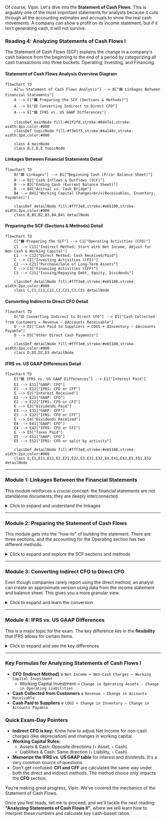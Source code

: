 Of course, Vipin. Let's dive into the **Statement of Cash Flows**. This is arguably one of the most important statements for analysts because it cuts through all the accounting estimates and accruals to show the real cash movements. A company can show a profit on its income statement, but if it isn't generating cash, it will not survive.

### **Reading 4: Analyzing Statements of Cash Flows I**

The Statement of Cash Flows (SCF) explains the change in a company's cash balance from the beginning to the end of a period by categorizing all cash transactions into three buckets: Operating, Investing, and Financing.
#### **Statement of Cash Flows Analysis Overview Diagram**
```mermaid
flowchart TD
    A["💵 Statement of Cash Flows Analysis"] --> B["🟦 Linkages Between Financial Statements"]
    A --> C["🟧 Preparing the SCF (Sections & Methods)"]
    A --> D["🟨 Converting Indirect to Direct CFO"]
    A --> E["🟩 IFRS vs. US GAAP Differences"]

    classDef mainNode fill:#e3f2fd,stroke:#0d47a1,stroke-width:4px,color:#000
    classDef topicNode fill:#f3e5f5,stroke:#4a148c,stroke-width:3px,color:#000

    class A mainNode
    class B,C,D,E topicNode
```

#### **Linkages Between Financial Statements Detail**
```mermaid
flowchart TD
    B["🟦 Linkages"] --> B1["Beginning Cash (Prior Balance Sheet)"]
    B --> B2["Cash Inflows & Outflows (SCF)"]
    B --> B3["Ending Cash (Current Balance Sheet)"]
    B --> B4["Accrual vs. Cash Bridge"]
    B4 --> B41["Working Capital Changes<br/>(Receivables, Inventory, Payables)"]

    classDef detailNode fill:#fff3e0,stroke:#e65100,stroke-width:2px,color:#000
    class B,B1,B2,B3,B4,B41 detailNode
```

#### **Preparing the SCF (Sections & Methods) Detail**
```mermaid
flowchart TD
    C["🟧 Preparing the SCF"] --> C1["Operating Activities (CFO)"]
    C1 --> C11["Indirect Method: Start with Net Income, Adjust for Non-Cash & Working Capital"]
    C1 --> C12["Direct Method: Cash Received/Paid"]
    C --> C2["Investing Activities (CFI)"]
    C2 --> C21["Purchase/Sale of Long-Term Assets"]
    C --> C3["Financing Activities (CFF)"]
    C3 --> C31["Issuing/Repaying Debt, Equity, Dividends"]

    classDef detailNode fill:#fff3e0,stroke:#e65100,stroke-width:2px,color:#000
    class C,C1,C11,C12,C2,C21,C3,C31 detailNode
```

#### **Converting Indirect to Direct CFO Detail**
```mermaid
flowchart TD
    D["🟨 Converting Indirect to Direct CFO"] --> D1["Cash Collected from Customers = Revenue – ΔAccounts Receivable"]
    D --> D2["Cash Paid to Suppliers = COGS + ΔInventory – ΔAccounts Payable"]
    D --> D3["Other Direct Cash Payments"]

    classDef detailNode fill:#fff3e0,stroke:#e65100,stroke-width:2px,color:#000
    class D,D1,D2,D3 detailNode
```

#### **IFRS vs. US GAAP Differences Detail**
```mermaid
flowchart TD
    E["🟩 IFRS vs. US GAAP Differences"] --> E1["Interest Paid"]
    E1 --> E11["GAAP: CFO"]
    E1 --> E12["IFRS: CFO or CFF"]
    E --> E2["Interest Received"]
    E2 --> E21["GAAP: CFO"]
    E2 --> E22["IFRS: CFO or CFI"]
    E --> E3["Dividends Paid"]
    E3 --> E31["GAAP: CFF"]
    E3 --> E32["IFRS: CFO or CFF"]
    E --> E4["Dividends Received"]
    E4 --> E41["GAAP: CFO"]
    E4 --> E42["IFRS: CFO or CFI"]
    E --> E5["Taxes Paid"]
    E5 --> E51["GAAP: CFO"]
    E5 --> E52["IFRS: CFO or split by activity"]

    classDef detailNode fill:#fff3e0,stroke:#e65100,stroke-width:2px,color:#000
    class E,E1,E11,E12,E2,E21,E22,E3,E31,E32,E4,E41,E42,E5,E51,E52 detailNode
```

-----

### **Module 1: Linkages Between the Financial Statements**

This module reinforces a crucial concept: the financial statements are not standalone documents; they are deeply interconnected.

<details>
<summary>Click to expand and understand the linkages</summary>

-----

  * **The Core Link:** The SCF is the bridge for the cash account between two balance sheets. The logic is simple and foolproof:
    `Beginning Cash + All Cash Inflows – All Cash Outflows = Ending Cash`

      * The **Beginning Cash** comes from the prior period's Balance Sheet.
      * The **Cash Inflows & Outflows** are detailed in the current period's Statement of Cash Flows.
      * The **Ending Cash** must equal the cash balance on the current period's Balance Sheet.

  * **The Accrual vs. Cash Bridge (The Working Capital Link):** The SCF also explains the difference between Net Income (from the Income Statement) and the actual change in cash. This difference is largely captured by changes in the working capital accounts on the Balance Sheet.

      * **Real-World Example (Indian Context):** Let's say **Zomato** reports ₹100 crores in revenue for a quarter (an accrual number from the Income Statement). However, its cash balance only went up by ₹70 crores from its operations. Where is the missing ₹30 crores?
          * The answer lies on the Balance Sheet. It's likely that Zomato's **Accounts Receivable** (money owed by customers and partners) increased by ₹30 crores. They *earned* the revenue, but they haven't *collected the cash* yet. The SCF captures this difference. This is a fundamental linkage you must understand.

-----

</details>

-----

### **Module 2: Preparing the Statement of Cash Flows**

This module gets into the "how-to" of building the statement. There are three sections, and the accounting for the Operating section has two different methods.

<details>
<summary>Click to expand and explore the SCF sections and methods</summary>

-----

**The Three Sections of the SCF:**

1.  **Cash Flow from Operating Activities (CFO):** Cash flows from the principal revenue-producing activities of the company. Think of this as the cash generated by the company's core business. For **Hindustan Unilever (HUL)**, this is the cash from selling soap and shampoo.

2.  **Cash Flow from Investing Activities (CFI):** Cash flows from the purchase and sale of long-term assets and other investments. For **Reliance Industries**, this would include the cash spent building a new factory (a cash outflow) or the cash received from selling an old building (a cash inflow).

3.  **Cash Flow from Financing Activities (CFF):** Cash flows from transactions with the owners and creditors of the company. This includes issuing stock or bonds (inflow), repaying debt (outflow), paying dividends (outflow), and buying back stock (outflow).

**Two Methods for Reporting CFO:**

This is a **critical** area for the exam. The choice of method *only* affects the presentation of the CFO section. CFI and CFF are always presented the same way (using the direct method).

  * **The Indirect Method (Used by >95% of companies):**

      * **Logic:** Starts with **Net Income** and adjusts it to arrive at CFO. It reconciles the accrual-based net income to the cash-based CFO.
      * **The Recipe:**
        1.  **Start with Net Income.**
        2.  **Add back non-cash charges.** The most common is **Depreciation & Amortization**. These were subtracted as expenses on the income statement, but no cash was actually paid, so we add them back.
        3.  **Adjust for changes in working capital accounts.** This is the trickiest part. Remember these simple rules:
              * **Assets and Cash move in opposite directions:** An increase in an operating asset (like inventory or receivables) means the company used cash to buy it, so you **subtract** the increase from Net Income.
              * **Liabilities and Cash move in the same direction:** An increase in an operating liability (like accounts payable) means the company received goods but hasn't paid cash yet, which is like a source of cash, so you **add** the increase to Net Income.

  * **The Direct Method (The Intuitive Way):**

      * **Logic:** Presents CFO as a mini income statement on a cash basis. It shows the actual cash received and paid out.
      * **Example Line Items:**
          * Cash received from customers
          * Cash paid to suppliers
          * Cash paid to employees
          * Cash paid for interest & taxes
      * **Why it's better for analysts but rarely used:** It gives more insight into the company's cash-generating ability. However, companies don't have to provide it, and the indirect method is easier to prepare from existing accounting records.

  * **CFA Exam Tip:** You **must** be able to calculate CFO using the indirect method. A typical exam question will give you a Net Income figure and a list of changes in balance sheet accounts and ask you to compute CFO. Master the rules for adjusting for working capital changes.

-----

</details>

-----

### **Module 3: Converting Indirect CFO to Direct CFO**

Even though companies rarely report using the direct method, an analyst can create an approximate version using data from the income statement and balance sheet. This gives you a more granular view.

<details>
<summary>Click to expand and learn the conversion</summary>

-----

Here are the key formulas to calculate the major components of a direct method CFO statement:

  * **Cash Collected from Customers:**
    `= Revenue – (Increase in Accounts Receivable)`
    *or*
    `= Revenue + (Decrease in Accounts Receivable)`

  * **Cash Paid to Suppliers:**
    `= Cost of Goods Sold + (Increase in Inventory) – (Increase in Accounts Payable)`

      * **Logic for this formula:**
        1.  Start with COGS (the expense).
        2.  Add the increase in inventory (you must have bought more than you sold, which is a cash use).
        3.  Subtract the increase in accounts payable (you didn't pay cash for all your purchases, which is a cash source).

  * **CFA Exam Tip:** You are unlikely to be asked to do a full conversion on the exam, but you could very well be asked to calculate a single component, especially "Cash Collected from Customers" or "Cash Paid to Suppliers". Memorize these two formulas.

-----

</details>

-----

### **Module 4: IFRS vs. US GAAP Differences**

This is a major topic for the exam. The key difference lies in the **flexibility** that IFRS allows for certain items.

<details>
<summary>Click to expand and see the key differences</summary>

-----

This table is one of the most important things to memorize for the SCF section of the exam.

| Cash Flow Item      | US GAAP Classification            | IFRS Classification                  |
| ------------------- | --------------------------------- | ------------------------------------ |
| **Interest Paid** | **Operating (CFO)** - *Always* | Operating (CFO) **or** Financing (CFF) |
| **Interest Received** | **Operating (CFO)** - *Always* | Operating (CFO) **or** Investing (CFI) |
| **Dividends Paid** | **Financing (CFF)** - *Always* | Operating (CFO) **or** Financing (CFF) |
| **Dividends Received**| **Operating (CFO)** - *Always* | Operating (CFO) **or** Investing (CFI) |

  * **How to Remember:** US GAAP is rigid and has a single rule for each. IFRS is more flexible, allowing companies to choose the classification that they feel best reflects their business model. For example, a bank might classify interest paid as CFO because it's part of its core operations, while a manufacturing company might classify it as CFF because it relates to its debt financing.

  * **Taxes:** Under US GAAP, taxes paid are always CFO. Under IFRS, they are generally CFO, but can be allocated between CFO, CFI, and CFF if the tax can be directly tied to an investing or financing activity (e.g., tax paid on the gain from selling a factory).

  * **CFA Exam Tip:** You will almost certainly get a question on this. They will describe a company reporting under IFRS that classified, for example, dividends paid as CFF, and ask what the impact on CFO would have been if they reported under US GAAP (in this case, CFO would be the same, since US GAAP also classifies dividends paid as CFF). They could also ask the reverse. Know this table inside and out.

-----

</details>

-----

### **Key Formulas for Analyzing Statements of Cash Flows I**

  * **CFO (Indirect Method) =** `Net Income + Non-Cash Charges – Working Capital Investment`
      * Working Capital Investment = `Change in Operating Assets - Change in Operating Liabilities`
  * **Cash Collected from Customers =** `Revenue – Change in Accounts Receivable`
  * **Cash Paid to Suppliers =** `COGS + Change in Inventory – Change in Accounts Payable`

### **Quick Exam-Day Pointers**

  * **Indirect CFO is key:** Know how to adjust Net Income for non-cash charges (like depreciation) and changes in working capital.
  * **Working Capital Rules:**
      * Assets & Cash: Opposite directions (`↑` Asset, `↓` Cash).
      * Liabilities & Cash: Same direction (`↑` Liability, `↑` Cash).
  * **Memorize the IFRS vs. US GAAP table** for interest and dividends. It's a very common source of questions.
  * Don't get confused: **CFI and CFF** are calculated the same way under both the direct and indirect methods. The method choice only impacts the **CFO** section.

You're making great progress, Vipin. We've covered the mechanics of the Statement of Cash Flows.

Once you feel ready, tell me to proceed, and we'll tackle the next reading: **"Analyzing Statements of Cash Flows II"**, where we will learn how to interpret these numbers and calculate key cash-based ratios.